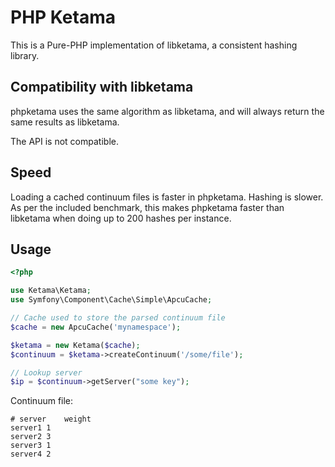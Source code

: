 # PHP Ketama

This is a Pure-PHP implementation of libketama, a consistent hashing library.

## Compatibility with libketama

phpketama uses the same algorithm as libketama, and will always return the
same results as libketama.

The API is not compatible.

## Speed

Loading a cached continuum files is faster in phpketama. Hashing is slower. As
per the included benchmark, this makes phpketama faster than libketama when
doing up to 200 hashes per instance.

## Usage

``` php
<?php

use Ketama\Ketama;
use Symfony\Component\Cache\Simple\ApcuCache;

// Cache used to store the parsed continuum file
$cache = new ApcuCache('mynamespace');

$ketama = new Ketama($cache);
$continuum = $ketama->createContinuum('/some/file');

// Lookup server
$ip = $continuum->getServer("some key");
```

Continuum file:

```
# server    weight
server1 1
server2 3
server3 1
server4 2
```
